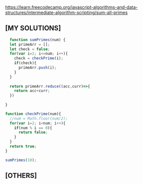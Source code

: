 https://learn.freecodecamp.org/javascript-algorithms-and-data-structures/intermediate-algorithm-scripting/sum-all-primes

## [MY SOLUTIONS]
  
```js  
  function sumPrimes(num) {
  let primeArr = [];
  let check = false;
  for(var i=2; i<=num; i++){
    check = checkPrime(i);
    if(check){
      primeArr.push(i);
    }
  }
  
  return primeArr.reduce((acc,curr)=>{
    return acc+curr;
  })
  
}

function checkPrime(num){
  //num = Math.floor(num/2);
  for(var i=2; i<num; i++){
    if(num % i == 0){
      return false;
    }
  }
  return true;
}

sumPrimes(10);
```
## [OTHERS]
